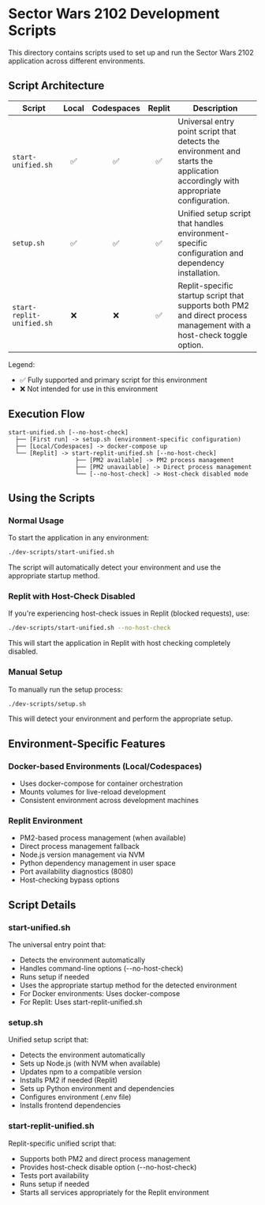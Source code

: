 # Sector Wars 2102 Development Scripts

This directory contains scripts used to set up and run the Sector Wars 2102 application across different environments.

## Script Architecture

| Script                | Local | Codespaces | Replit | Description |
|-----------------------|:-----:|:----------:|:------:|-------------|
| `start-unified.sh`    |   ✅  |     ✅     |   ✅   | Universal entry point script that detects the environment and starts the application accordingly with appropriate configuration. |
| `setup.sh`            |   ✅  |     ✅     |   ✅   | Unified setup script that handles environment-specific configuration and dependency installation. |
| `start-replit-unified.sh` | ❌ |     ❌     |   ✅   | Replit-specific startup script that supports both PM2 and direct process management with a host-check toggle option. |

Legend:
- ✅ Fully supported and primary script for this environment
- ❌ Not intended for use in this environment

## Execution Flow

```
start-unified.sh [--no-host-check]
  ├── [First run] -> setup.sh (environment-specific configuration)
  ├── [Local/Codespaces] -> docker-compose up
  └── [Replit] -> start-replit-unified.sh [--no-host-check]
                   ├── [PM2 available] -> PM2 process management
                   ├── [PM2 unavailable] -> Direct process management
                   └── [--no-host-check] -> Host-check disabled mode
```

## Using the Scripts

### Normal Usage

To start the application in any environment:

```bash
./dev-scripts/start-unified.sh
```

The script will automatically detect your environment and use the appropriate startup method.

### Replit with Host-Check Disabled

If you're experiencing host-check issues in Replit (blocked requests), use:

```bash
./dev-scripts/start-unified.sh --no-host-check
```

This will start the application in Replit with host checking completely disabled.

### Manual Setup

To manually run the setup process:

```bash
./dev-scripts/setup.sh
```

This will detect your environment and perform the appropriate setup.

## Environment-Specific Features

### Docker-based Environments (Local/Codespaces)
- Uses docker-compose for container orchestration
- Mounts volumes for live-reload development
- Consistent environment across development machines

### Replit Environment
- PM2-based process management (when available)
- Direct process management fallback
- Node.js version management via NVM
- Python dependency management in user space
- Port availability diagnostics (8080)
- Host-checking bypass options

## Script Details

### start-unified.sh
The universal entry point that:
- Detects the environment automatically
- Handles command-line options (--no-host-check)
- Runs setup if needed
- Uses the appropriate startup method for the detected environment
- For Docker environments: Uses docker-compose
- For Replit: Uses start-replit-unified.sh

### setup.sh
Unified setup script that:
- Detects the environment automatically
- Sets up Node.js (with NVM when available)
- Updates npm to a compatible version
- Installs PM2 if needed (Replit)
- Sets up Python environment and dependencies
- Configures environment (.env file)
- Installs frontend dependencies

### start-replit-unified.sh
Replit-specific unified script that:
- Supports both PM2 and direct process management
- Provides host-check disable option (--no-host-check)
- Tests port availability
- Runs setup if needed
- Starts all services appropriately for the Replit environment